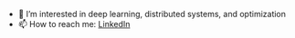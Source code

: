 - 👀 I’m interested in deep learning, distributed systems, and optimization
- 📫 How to reach me:  [LinkedIn](https://www.linkedin.com/in/jfchiu/)

<!---
jfc4050/jfc4050 is a ✨ special ✨ repository because its `README.md` (this file) appears on your GitHub profile.
You can click the Preview link to take a look at your changes.
--->
